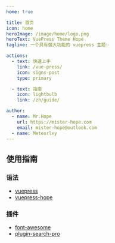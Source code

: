 ```yaml
---
home: true

title: 首页
icon: home
heroImage: /image/home/logo.png
heroText: VuePress Theme Hope
tagline: 一个具有强大功能的 vuepress 主题✨

actions:
  - text: 快速上手
    link: /vue-press/
    icon: signs-post
    type: primary

  - text: 指南
    icon: lightbulb
    link: /zh/guide/

author:
  - name: Mr.Hope
    url: https://mister-hope.com
    email: mister-hope@outlook.com
  - name: Meteorlxy
---
```


## 使用指南

### 语法

- [vuepress](https://vuepress.vuejs.org/zh/guide/markdown.html)
- [vuepress-hope](https://theme-hope.vuejs.press/zh/guide/markdown/intro.html)

### 插件

- [font-awesome](https://fontawesome.com/search?o=r&m=free)
- [plugin-search-pro](https://plugin-search-pro.vuejs.press/zh/config.html#customfields)

